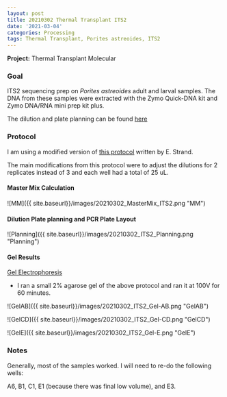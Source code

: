 ```yaml
---
layout: post
title: 20210302 Thermal Transplant ITS2
date: '2021-03-04'
categories: Processing
tags: Thermal Transplant, Porites astreoides, ITS2
---
```


**Project:** Thermal Transplant Molecular

### Goal

ITS2 sequencing prep on *Porites astreoides* adult and larval samples. The DNA from these samples were extracted with the Zymo Quick-DNA kit and Zymo DNA/RNA mini prep kit plus.

The dilution and plate planning can be found [here](https://docs.google.com/spreadsheets/d/1PgZ8r-qgFSdBX9QOENyytBzJxyPzGEyn5nUdGs1Klrc/edit#gid=868081107)

### Protocol

I am using a modified version of [this protocol](https://github.com/emmastrand/EmmaStrand_Notebook/blob/master/_posts/2020-01-31-ITS2-Sequencing-Protocol.md) written by E. Strand.

The main modifications from this protocol were to adjust the dilutions for 2 replicates instead of 3 and each well had a total of 25 uL.


#### Master Mix Calculation

![MM]({{ site.baseurl}}/images/20210302_MasterMix_ITS2.png "MM")

#### Dilution Plate planning and PCR Plate Layout

![Planning]({{ site.baseurl}}/images/20210302_ITS2_Planning.png "Planning")

#### Gel Results
[Gel Electrophoresis](https://github.com/emmastrand/EmmaStrand_Notebook/blob/master/_posts/2019-07-16-Gel-Electrophoresis-Protocol.md)

- I ran a small 2% agarose gel of the above protocol and ran it at 100V for 60 minutes.

![GelAB]({{ site.baseurl}}/images/20210302_ITS2_Gel-AB.png "GelAB")

![GelCD]({{ site.baseurl}}/images/20210302_ITS2_Gel-CD.png "GelCD")

![GelE]({{ site.baseurl}}/images/20210302_ITS2_Gel-E.png "GelE")

### Notes

Generally, most of the samples worked. I will need to re-do the following wells:

A6, B1, C1, E1 (because there was final low volume), and E3.
